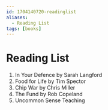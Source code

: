 ```yaml
---
id: 1704140720-readinglist
aliases:
  - Reading List
tags: [books]
---
```


# Reading List

1. In Your Defence by Sarah Langford
2. Food for Life by Tim Spector
3. Chip War by Chris Miller
4. The Fund by Rob Copeland
5. Uncommon Sense Teaching
